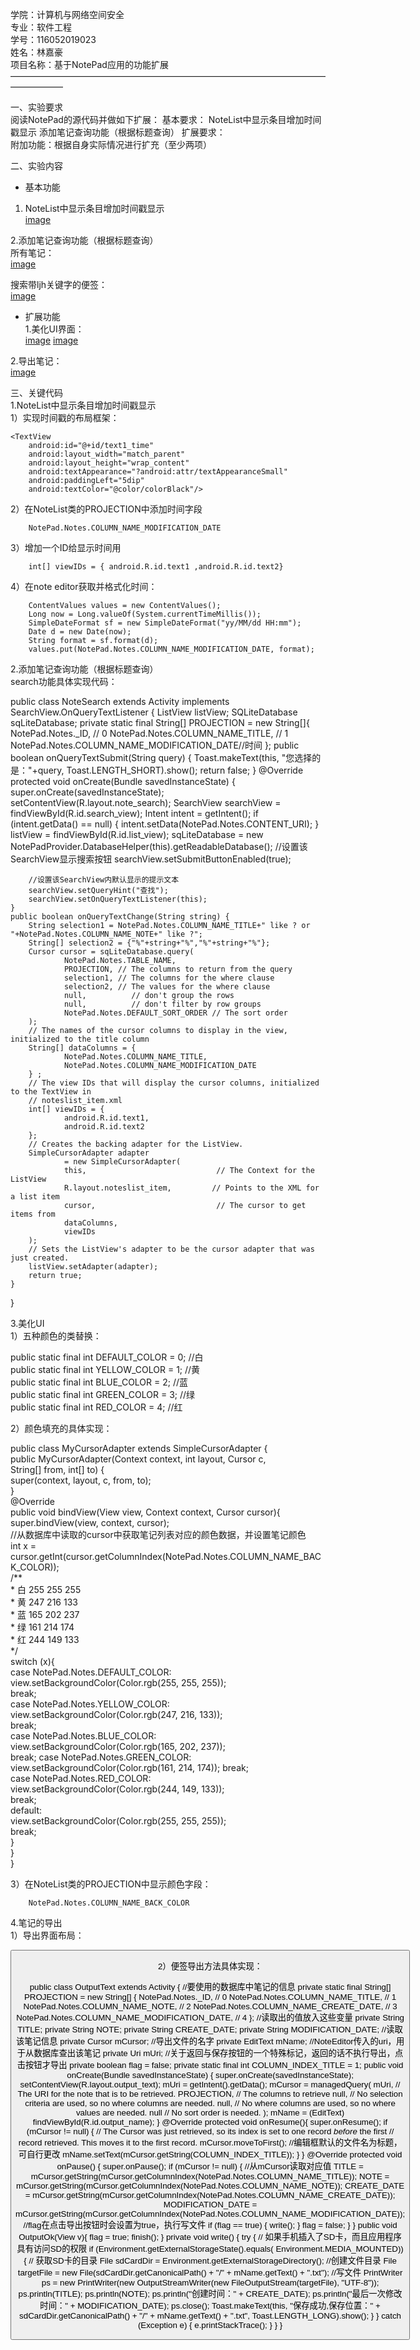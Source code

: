 学院：计算机与网络空间安全  
专业：软件工程  
学号：116052019023  
姓名：林嘉豪  
项目名称：基于NotePad应用的功能扩展  
——————————————————————————————————————————  

一、实验要求  
        阅读NotePad的源代码并做如下扩展：
        基本要求：
        NoteList中显示条目增加时间戳显示
        添加笔记查询功能（根据标题查询）
   扩展要求：  
        附加功能：根据自身实际情况进行扩充（至少两项）
        
二、实验内容  
- 基本功能  
1. NoteList中显示条目增加时间戳显示   
[image](https://github.com/qwwqq/test1/blob/master/app/images/1.png)

2.添加笔记查询功能（根据标题查询）  
所有笔记：  
[image](https://github.com/qwwqq/test1/blob/master/app/images/1.png)

搜索带ljh关键字的便签：  
[image](https://github.com/qwwqq/test1/blob/master/app/images/2.png)

- 扩展功能  
1.美化UI界面：  
[image](https://github.com/qwwqq/test1/blob/master/app/images/3.png)
[image](https://github.com/qwwqq/test1/blob/master/app/images/5.png)


2.导出笔记：  
[image](https://github.com/qwwqq/test1/blob/master/app/images/4.png)

三、关键代码  
1.NoteList中显示条目增加时间戳显示  
1）实现时间戳的布局框架：  
 <!--添加显示时间的TextView-->  
    <TextView
        android:id="@+id/text1_time"
        android:layout_width="match_parent"
        android:layout_height="wrap_content"
        android:textAppearance="?android:attr/textAppearanceSmall"
        android:paddingLeft="5dip"
        android:textColor="@color/colorBlack"/>

2）在NoteList类的PROJECTION中添加时间字段  

        NotePad.Notes.COLUMN_NAME_MODIFICATION_DATE

3）增加一个ID给显示时间用  

        int[] viewIDs = { android.R.id.text1 ,android.R.id.text2}

4）在note editor获取并格式化时间：  

        ContentValues values = new ContentValues();
        Long now = Long.valueOf(System.currentTimeMillis());
        SimpleDateFormat sf = new SimpleDateFormat("yy/MM/dd HH:mm");
        Date d = new Date(now);
        String format = sf.format(d);
        values.put(NotePad.Notes.COLUMN_NAME_MODIFICATION_DATE, format);

2.添加笔记查询功能（根据标题查询）  
                  search功能具体实现代码：  
                  
public class NoteSearch extends Activity implements SearchView.OnQueryTextListener
{
    ListView listView;
    SQLiteDatabase sqLiteDatabase;
    private static final String[] PROJECTION = new String[]{
            NotePad.Notes._ID, // 0
            NotePad.Notes.COLUMN_NAME_TITLE, // 1
            NotePad.Notes.COLUMN_NAME_MODIFICATION_DATE//时间
    };
    public boolean onQueryTextSubmit(String query) {
        Toast.makeText(this, "您选择的是："+query, Toast.LENGTH_SHORT).show();
        return false;
    }
    @Override
    protected void onCreate(Bundle savedInstanceState) {
        super.onCreate(savedInstanceState);
        setContentView(R.layout.note_search);
        SearchView searchView = findViewById(R.id.search_view);
        Intent intent = getIntent();
        if (intent.getData() == null) {
            intent.setData(NotePad.Notes.CONTENT_URI);
        }
        listView = findViewById(R.id.list_view);
        sqLiteDatabase = new NotePadProvider.DatabaseHelper(this).getReadableDatabase();
        //设置该SearchView显示搜索按钮
        searchView.setSubmitButtonEnabled(true);

        //设置该SearchView内默认显示的提示文本
        searchView.setQueryHint("查找");
        searchView.setOnQueryTextListener(this);
    }
    public boolean onQueryTextChange(String string) {
        String selection1 = NotePad.Notes.COLUMN_NAME_TITLE+" like ? or "+NotePad.Notes.COLUMN_NAME_NOTE+" like ?";
        String[] selection2 = {"%"+string+"%","%"+string+"%"};
        Cursor cursor = sqLiteDatabase.query(
                NotePad.Notes.TABLE_NAME,
                PROJECTION, // The columns to return from the query
                selection1, // The columns for the where clause
                selection2, // The values for the where clause
                null,          // don't group the rows
                null,          // don't filter by row groups
                NotePad.Notes.DEFAULT_SORT_ORDER // The sort order
        );
        // The names of the cursor columns to display in the view, initialized to the title column
        String[] dataColumns = {
                NotePad.Notes.COLUMN_NAME_TITLE,
                NotePad.Notes.COLUMN_NAME_MODIFICATION_DATE
        } ;
        // The view IDs that will display the cursor columns, initialized to the TextView in
        // noteslist_item.xml
        int[] viewIDs = {
                android.R.id.text1,
                android.R.id.text2
        };
        // Creates the backing adapter for the ListView.
        SimpleCursorAdapter adapter
                = new SimpleCursorAdapter(
                this,                             // The Context for the ListView
                R.layout.noteslist_item,         // Points to the XML for a list item
                cursor,                           // The cursor to get items from
                dataColumns,
                viewIDs
        );
        // Sets the ListView's adapter to be the cursor adapter that was just created.
        listView.setAdapter(adapter);
        return true;
    }
}

3.美化UI  
1）五种颜色的类替换：  

public static final int DEFAULT_COLOR = 0; //白  
public static final int YELLOW_COLOR = 1; //黄  
public static final int BLUE_COLOR = 2; //蓝  
public static final int GREEN_COLOR = 3; //绿  
public static final int RED_COLOR = 4; //红  

2）颜色填充的具体实现： 

public class MyCursorAdapter extends SimpleCursorAdapter {  
    public MyCursorAdapter(Context context, int layout, Cursor c,  
                           String[] from, int[] to) {  
        super(context, layout, c, from, to);  
    }  
    @Override  
    public void bindView(View view, Context context, Cursor cursor){  
        super.bindView(view, context, cursor);  
        //从数据库中读取的cursor中获取笔记列表对应的颜色数据，并设置笔记颜色  
        int x = cursor.getInt(cursor.getColumnIndex(NotePad.Notes.COLUMN_NAME_BACK_COLOR));  
        /**  
         * 白 255 255 255  
         * 黄 247 216 133  
         * 蓝 165 202 237  
         * 绿 161 214 174  
         * 红 244 149 133  
         */  
        switch (x){  
            case NotePad.Notes.DEFAULT_COLOR:  
                view.setBackgroundColor(Color.rgb(255, 255, 255));  
                break;  
            case NotePad.Notes.YELLOW_COLOR:  
                view.setBackgroundColor(Color.rgb(247, 216, 133));  
                break;  
            case NotePad.Notes.BLUE_COLOR:  
                view.setBackgroundColor(Color.rgb(165, 202, 237));  
                break;
            case NotePad.Notes.GREEN_COLOR:
                view.setBackgroundColor(Color.rgb(161, 214, 174));
                break;  
            case NotePad.Notes.RED_COLOR:  
                view.setBackgroundColor(Color.rgb(244, 149, 133));   
                break;  
            default:  
                view.setBackgroundColor(Color.rgb(255, 255, 255));  
                break;  
        }  
    }  
}  

3）在NoteList类的PROJECTION中显示颜色字段：

        NotePad.Notes.COLUMN_NAME_BACK_COLOR
        
4.笔记的导出  
1）导出界面布局：  

<?xml version="1.0" encoding="utf-8"?>
<LinearLayout xmlns:android="http://schemas.android.com/apk/res/android"
    android:layout_width="wrap_content"
    android:layout_height="wrap_content"
    android:orientation="vertical"
    android:paddingLeft="6dip"
    android:paddingRight="6dip"
    android:paddingBottom="3dip">
    <EditText android:id="@+id/output_name"
        android:maxLines="1"
        android:layout_marginTop="2dp"
        android:layout_marginBottom="15dp"
        android:layout_width="wrap_content"
        android:ems="25"
        android:layout_height="wrap_content"
        android:autoText="true"
        android:capitalize="sentences"
        android:scrollHorizontally="true" />
    <Button android:id="@+id/output_ok"
        android:layout_width="wrap_content"
        android:layout_height="wrap_content"
        android:layout_gravity="right"
        android:text="@string/output_ok"
        android:onClick="OutputOk" />
</LinearLayout>

2）便签导出方法具体实现： 

public class OutputText extends Activity {
   //要使用的数据库中笔记的信息
    private static final String[] PROJECTION = new String[] {
            NotePad.Notes._ID, // 0
            NotePad.Notes.COLUMN_NAME_TITLE, // 1
            NotePad.Notes.COLUMN_NAME_NOTE, // 2
            NotePad.Notes.COLUMN_NAME_CREATE_DATE, // 3
            NotePad.Notes.COLUMN_NAME_MODIFICATION_DATE, // 4
    };
    //读取出的值放入这些变量
    private String TITLE;
    private String NOTE;
    private String CREATE_DATE;
    private String MODIFICATION_DATE;
    //读取该笔记信息
    private Cursor mCursor;
    //导出文件的名字
    private EditText mName;
    //NoteEditor传入的uri，用于从数据库查出该笔记
    private Uri mUri;
    //关于返回与保存按钮的一个特殊标记，返回的话不执行导出，点击按钮才导出
    private boolean flag = false;
    private static final int COLUMN_INDEX_TITLE = 1;
    public void onCreate(Bundle savedInstanceState) {
        super.onCreate(savedInstanceState);
        setContentView(R.layout.output_text);
        mUri = getIntent().getData();
        mCursor = managedQuery(
                mUri,        // The URI for the note that is to be retrieved.
                PROJECTION,  // The columns to retrieve
                null,        // No selection criteria are used, so no where columns are needed.
                null,        // No where columns are used, so no where values are needed.
                null         // No sort order is needed.
        );
        mName = (EditText) findViewById(R.id.output_name);
    }
    @Override
    protected void onResume(){
        super.onResume();
        if (mCursor != null) {
            // The Cursor was just retrieved, so its index is set to one record *before* the first
            // record retrieved. This moves it to the first record.
            mCursor.moveToFirst();
            //编辑框默认的文件名为标题，可自行更改
            mName.setText(mCursor.getString(COLUMN_INDEX_TITLE));
        }
    }
    @Override
    protected void onPause() {
        super.onPause();
        if (mCursor != null) {
        //从mCursor读取对应值
            TITLE = mCursor.getString(mCursor.getColumnIndex(NotePad.Notes.COLUMN_NAME_TITLE));
            NOTE = mCursor.getString(mCursor.getColumnIndex(NotePad.Notes.COLUMN_NAME_NOTE));
            CREATE_DATE = mCursor.getString(mCursor.getColumnIndex(NotePad.Notes.COLUMN_NAME_CREATE_DATE));
            MODIFICATION_DATE = mCursor.getString(mCursor.getColumnIndex(NotePad.Notes.COLUMN_NAME_MODIFICATION_DATE));
            //flag在点击导出按钮时会设置为true，执行写文件
            if (flag == true) {
                write();
            }
            flag = false;
        }
    }
    public void OutputOk(View v){
        flag = true;
        finish();
    }
    private void write()
    {
        try
        {
            // 如果手机插入了SD卡，而且应用程序具有访问SD的权限
            if (Environment.getExternalStorageState().equals(
                    Environment.MEDIA_MOUNTED)) {
                // 获取SD卡的目录
                File sdCardDir = Environment.getExternalStorageDirectory();
                //创建文件目录
                File targetFile = new File(sdCardDir.getCanonicalPath() + "/" + mName.getText() + ".txt");
                //写文件
                PrintWriter ps = new PrintWriter(new OutputStreamWriter(new FileOutputStream(targetFile), "UTF-8"));
                ps.println(TITLE);
                ps.println(NOTE);
                ps.println("创建时间：" + CREATE_DATE);
                ps.println("最后一次修改时间：" + MODIFICATION_DATE);
                ps.close();
                Toast.makeText(this, "保存成功,保存位置：" + sdCardDir.getCanonicalPath() + "/" + mName.getText() + ".txt", Toast.LENGTH_LONG).show();
            }
        }
        catch (Exception e)
        {
            e.printStackTrace();
        }
    }
}

